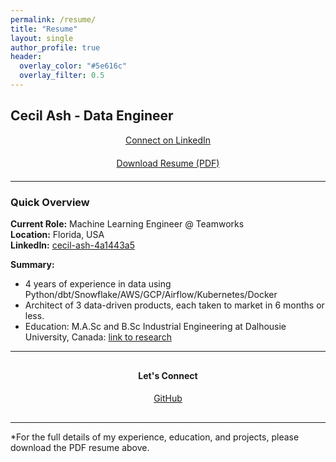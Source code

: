 ```yaml
---
permalink: /resume/
title: "Resume"
layout: single
author_profile: true
header:
  overlay_color: "#5e616c"
  overlay_filter: 0.5
---
```


## Cecil Ash - Data Engineer

<div style="text-align: center; margin: 10px 0;">
  <a href="https://www.linkedin.com/in/cecil-ash-4a1443a5/" class="btn btn--linkedin" target="_blank">
    <i class="fab fa-linkedin"></i> Connect on LinkedIn
  </a>
</div>

<div style="text-align: center; margin: 20px 0;">
  <a href="/Resume.pdf" class="btn btn--primary btn--large" target="_blank">
    <i class="fas fa-download"></i> Download Resume (PDF)
  </a>
</div>

---

### Quick Overview

**Current Role:** Machine Learning Engineer @ Teamworks  
**Location:** Florida, USA  
**LinkedIn:** [cecil-ash-4a1443a5](https://www.linkedin.com/in/cecil-ash-4a1443a5/)  

**Summary:**
- 4 years of  experience in  data using Python/dbt/Snowflake/AWS/GCP/Airflow/Kubernetes/Docker
- Architect of 3 data-driven products, each taken to market in 6 months or less.
- Education: M.A.Sc and B.Sc Industrial Engineering at Dalhousie University, Canada: [link to research](https://www.sciencedirect.com/science/article/pii/S0360835222001218?via%3Dihub)

---

<div style="text-align: center; margin: 30px 0;">
  <h4>Let's Connect</h4>
  <p>
    <a href="https://github.com/cecil185" class="btn btn--inverse">
      <i class="fab fa-github"></i> GitHub
    </a>
  </p>
</div>

---

*For the full details of my experience, education, and projects, please download the PDF resume above.
